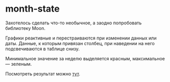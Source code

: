 # month-state
Захотелось сделать что-то необычное, а заодно попробовать библиотеку Moon.

Графики реактивные и перестраиваются при изменении данных или даты. Данные, к которым привязан столбец, при наведении на него подсвечиваются в таблице снизу. 

Минимальное значение за неделю выделяется красным, максимальное — зеленым.

Посмотреть результат можно [тут](https://flurescein.github.io/month-state/).